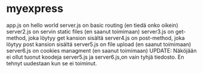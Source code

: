 # myexpress
app.js on hello world
server.js on basic routing (en tiedä onko oikein)
server2.js on servin static files (en saanut toimimaan)
server3.js on get-method, joka löytyy get kansion sisältä
server4.js on post-method, joka löytyy post kansion sisältä
server5.js on file upload (en saanut toimimaan)
server6.js on cookies managment (en saanut toimimaan)
UPDATE: Näköjään ei ollut tuonut koodeja server5.js ja server6.js,on vain tyhjä tiedosto. En tehnyt uudestaan kun se ei toiminut. 
